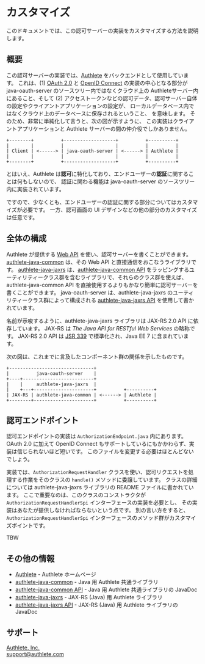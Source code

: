 カスタマイズ
============

このドキュメントでは、この認可サーバーの実装をカスタマイズする方法を説明します。


概要
----

この認可サーバーの実装では、[Authlete][1] をバックエンドとして使用しています。
これは、(1) [OAuth 2.0][2] と [OpenID Connect][3] の実装の中心となる部分が
java-oauth-server のソースツリー内ではなくクラウド上の Authleteサーバー内にあること、そして
(2) アクセストークンなどの認可データ、認可サーバー自体の設定やクライアントアプリケーションの設定が、
ローカルデータベース内ではなくクラウド上のデータベースに保存されるということ、
を意味します。 そのため、非常に単純化して言うと、次の図が示すように、
この実装はクライアントアプリケーションと Authlete サーバーの間の仲介役でしかありません。

```
+--------+          +-------------------+          +----------+
|        |          |                   |          |          |
| Client | <------> | java-oauth-server | <------> | Authlete |
|        |          |                   |          |          |
+--------+          +-------------------+          +----------+
```

とはいえ、Authlete は**認可**に特化しており、エンドユーザーの**認証**に関することは何もしないので、
認証に関わる機能は java-oauth-server のソースツリー内に実装されています。

ですので、少なくとも、エンドユーザーの認証に関する部分についてはカスタマイズが必要です。
一方、認可画面の UI デザインなどの他の部分のカスタマイズは任意です。


全体の構成
----------

Authlete が提供する [Web API][4] を使い、認可サーバーを書くことができます。
[authlete-java-common][5] は、その Web API と直接通信をおこなうライブラリです。
[authlete-java-jaxrs][6] は、[authlete-java-common API][7]
をラッピングするユーティリティークラス群を含むライブラリで、それらのクラス群を使えば、
authlete-java-common API を直接使用するよりもかなり簡単に認可サーバーを書くことができます。
java-oauth-server は、authlete-java-jaxrs のユーティリティークラス群によって構成される
[authlete-java-jaxrs API][8] を使用して書かれています。

名前が示唆するように、authlete-java-jaxrs ライブラリは JAX-RS 2.0 API に依存しています。
JAX-RS は _The Java API for RESTful Web Services_ の略称です。
JAX-RS 2.0 API は [JSR 339][9] で標準化され、Java EE 7 に含まれています。

次の図は、これまでに言及したコンポーネント群の関係を示したものです。

```
+-------------------------------+
|          java-oauth-server    |
+----+--------------------------+
|    |     authlete-java-jaxrs  |
|    +---+----------------------+          +----------+
| JAX-RS | authlete-java-common | <------> | Authlete |
+--------+----------------------+          +----------+
```


認可エンドポイント
------------------

認可エンドポイントの実装は `AuthorizationEndpoint.java` 内にあります。 OAuth 2.0 に加えて
OpenID Connect もサポートしているにもかかわらず、実装は信じられないほど短いです。
このファイルを変更する必要はほとんどないでしょう。

実装では、`AuthorizationRequestHandler` クラスを使い、認可リクエストを処理する作業をそのクラスの
`handle()` メソッドに委譲しています。 クラスの詳細については authlete-java-jaxrs ライブラリの
README ファイルに書かれています。 ここで重要なのは、このクラスのコンストラクタが
`AuthorizationRequestHandlerSpi` インターフェースの実装を必要とし、
その実装はあなたが提供しなければならないという点です。 別の言い方をすると、
`AuthorizationRequestHandlerSpi` インターフェースのメソッド群がカスタマイズポイントです。


TBW


その他の情報
------------

- [Authlete][1] - Authlete ホームページ
- [authlete-java-common][5] - Java 用 Authlete 共通ライブラリ
- [authlete-java-common API][7] - Java 用 Authlete 共通ライブラリの JavaDoc
- [authlete-java-jaxrs][6] - JAX-RS (Java) 用 Authlete ライブラリ
- [authlete-java-jaxrs API][8] - JAX-RS (Java) 用 Authlete ライブラリの JavaDoc


サポート
--------

[Authlete, Inc.][1]<br/>
support@authlete.com


[1]: https://www.authlete.com/
[2]: http://tools.ietf.org/html/rfc6749
[3]: http://openid.net/connect/
[4]: https://www.authlete.com/documents/apis
[5]: https://github.com/authlete/authlete-java-common
[6]: https://github.com/authlete/authlete-java-jaxrs
[7]: http://authlete.github.io/authlete-java-common/
[8]: http://authlete.github.io/authlete-java-jaxrs/
[9]: https://jcp.org/en/jsr/detail?id=339
